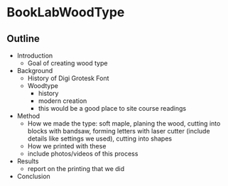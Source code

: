 # BookLabWoodType

## Outline

- Introduction
    - Goal of creating wood type
- Background
    - History of Digi Grotesk Font
    - Woodtype
        - history
        - modern creation
        - this would be a good place to site course readings
- Method
    - How we made the type: soft maple, planing the wood, cutting into blocks with bandsaw, forming letters with laser cutter (include details like settings we used), cutting into shapes
    - How we printed with these
    - include photos/videos of this process
- Results
    - report on the printing that we did
- Conclusion

